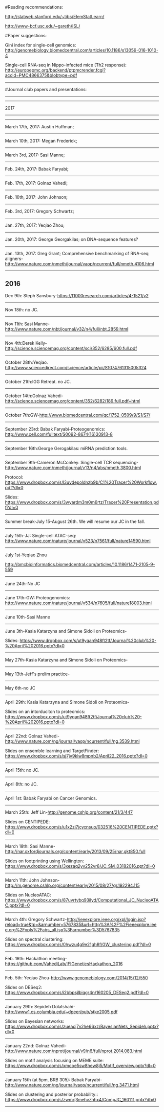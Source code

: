 #Reading recommendations:

http://statweb.stanford.edu/~tibs/ElemStatLearn/

http://www-bcf.usc.edu/~gareth/ISL/

#Paper suggestions:

Gini index for single-cell genomics: http://genomebiology.biomedcentral.com/articles/10.1186/s13059-016-1010-4

Single-cell RNA-seq in Nippo-infected mice (Th2 response): http://europepmc.org/backend/ptpmcrender.fcgi?accid=PMC4866375&blobtype=pdf

----

#Journal club papers and presentations:

----
----

2017

----
----

March 17th, 2017: Austin Huffman;

----

March 10th, 2017: Megan Frederick;

----

March 3rd, 2017: Sasi Manne;

----

Feb. 24th, 2017: Babak Faryabi;

----

Feb. 17th, 2017: Golnaz Vahedi;

----

Feb. 10th, 2017: John Johnson;

----

Feb. 3rd, 2017: Gregory Schwartz;

----

Jan. 27th, 2017: Yeqiao Zhou;

----

Jan. 20th, 2017: George Georgakilas; on DNA-sequence features?

----

Jan. 13th, 2017: Greg Grant; Comprehensive benchmarking of RNA-seq aligners-http://www.nature.com/nmeth/journal/vaop/ncurrent/full/nmeth.4106.html

----
2016
----

Dec 9th: Steph Sansbury-https://f1000research.com/articles/4-1521/v2

----

Nov 18th: no JC.

----

Nov 11th: Sasi Manne-http://www.nature.com/nbt/journal/v32/n4/full/nbt.2859.html

----

Nov 4th:Derek Kelly-http://science.sciencemag.org/content/sci/352/6285/600.full.pdf

----

October 28th:Yeqiao. http://www.sciencedirect.com/science/article/pii/S1074761315005324

----

October 21th:IGG Retreat. no JC.

----

October 14th:Golnaz Vahedi-http://science.sciencemag.org/content/352/6282/189.full.pdf+html

----

October 7th:GW-http://www.biomedcentral.com/qc/1752-0509/9/S1/S7/

-----


September 23rd: Babak Faryabi-Proteogenomics: http://www.cell.com/fulltext/S0092-8674(16)30913-8

----

September 16th:George Gerogakilas: miRNA prediction tools.

-----

September 9th-Cameron McConkey: Single-cell TCR sequencing-http://www.nature.com/nmeth/journal/v13/n4/abs/nmeth.3800.html

Protocol: https://www.dropbox.com/s/l3uvdepoldnzb9b/C1%20Tracer%20Workflow.pdf?dl=0

Slides: https://www.dropbox.com/s/3wyardm3m0m6rtz/Tracer%20Presentation.pdf?dl=0

-----

Summer break-July 15-August 26th. We will resume our JC in the fall.

-----

July 15th-JJ: Single-cell ATAC-seq: http://www.nature.com/nature/journal/v523/n7561/full/nature14590.html

-----

July 1st-Yeqiao Zhou

http://bmcbioinformatics.biomedcentral.com/articles/10.1186/1471-2105-9-559

-----

June 24th-No JC

-----

June 17th-GW: Proteogenomics: http://www.nature.com/nature/journal/v534/n7605/full/nature18003.html

-----

June 10th-Sasi Manne

-----

June 3th-Kasia Katarzyna and Simone Sidoli on Proteomics-

Slides: https://www.dropbox.com/s/ut9yqan948ft2tf/Journal%20club%20-%20April%202016.pptx?dl=0

-----

May 27th-Kasia Katarzyna and Simone Sidoli on Proteomics-

-----

May 13th-Jeff's prelim practice-

-----

May 6th-no JC

-----

April 29th: Kasia Katarzyna and Simone Sidoli on Proteomics-

Slides on an intorduciton to proteomics: https://www.dropbox.com/s/ut9yqan948ft2tf/Journal%20club%20-%20April%202016.pptx?dl=0

-----

April 22nd: Golnaz Vahedi- http://www.nature.com/ng/journal/vaop/ncurrent/full/ng.3539.html

Slides on ensemble learning and TargetFinder: https://www.dropbox.com/s/sj7jv9klw8mpnb2/April22_2016.pptx?dl=0

-----

April 15th: no JC.

-----

April 8th: no JC. 

-----

April 1st: Babak Faryabi on Cancer Genomics.

-----

March 25th: Jeff Lin-http://genome.cshlp.org/content/21/3/447

Slides on CENTIPEDE: https://www.dropbox.com/s/u1x2zi7jcycnsuo/032516%20CENTIPEDE.pptx?dl=0

-----

March 18th: Sasi Manne-http://nar.oxfordjournals.org/content/early/2013/09/25/nar.gkt850.full

Slides on footprinting using Wellington: https://www.dropbox.com/s/3xezaq2yv252vr8/JC_SM_03182016.ppt?dl=0

-----

March 11th: John Johnson-http://m.genome.cshlp.org/content/early/2015/08/27/gr.192294.115

Slides on NucleoATAC: https://www.dropbox.com/s/87uvrtvbq93ilyd/Computational_JC_NucleoATAC.pptx?dl=0

-----

March 4th: Gregory Schwartz-http://ieeexplore.ieee.org/xpl/login.jsp?reload=true&tp=&arnumber=5767835&url=http%3A%2F%2Fieeexplore.ieee.org%2Fxpls%2Fabs_all.jsp%3Farnumber%3D5767835

Slides on spectral clustering: https://www.dropbox.com/s/0hwzu4g9e21gh8f/GW_clustering.pdf?dl=0

-----

Feb. 19th: Hackathon meeting-https://github.com/VahediLab/IFIGeneticsHackathon_2016

-----

Feb. 5th: Yeqiao Zhou-http://www.genomebiology.com/2014/15/12/550

Slides on DESeq2: https://www.dropbox.com/s/i2bbpsjlbiqgr4n/160205_DESeq2.pdf?dl=0

-----

January 29th: Sepideh Dolatshahi- http://www1.cs.columbia.edu/~dpeer/pub/stke2005.pdf

Slides on Bayesian networks: https://www.dropbox.com/s/zueacj7v2he66xz/BayesianNets_Sepideh.pptx?dl=0

-----

January 22nd: Golnaz Vahedi-http://www.nature.com/nprot/journal/v9/n6/full/nprot.2014.083.html

Slides on motif analysis focusing on MEME suite: https://www.dropbox.com/s/xmcoe5sw8hew8j5/Motif_overview.pptx?dl=0

-----

January 15th (at 5pm, BRB 305): Babak Faryabi- http://www.nature.com/ng/journal/vaop/ncurrent/full/ng.3471.html

Slides on clustering and posterior probability:: https://www.dropbox.com/s/zwmrj3mehvzhhx4/CompJC_160111.pptx?dl=0

-----

